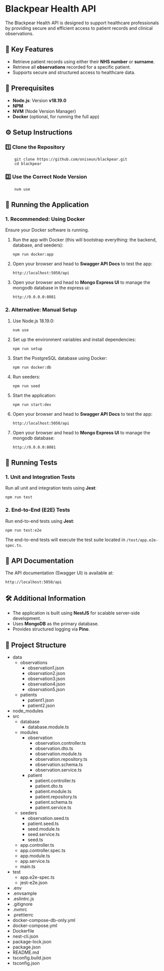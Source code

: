 Blackpear Health API
====================

The Blackpear Health API is designed to support healthcare professionals by providing secure and efficient access to patient records and clinical observations.

📌 Key Features
---------------

*   Retrieve patient records using either their **NHS number** or **surname**.
*   Retrieve all **observations** recorded for a specific patient.
*   Supports secure and structured access to healthcare data.

📌 Prerequisites
----------------

*   **Node.js**: Version **v18.19.0**
*   **NPM**
*   **NVM** (Node Version Manager)
*   **Docker** (optional, for running the full app)

⚙️ Setup Instructions
---------------------

### 1️⃣ Clone the Repository

        git clone https://github.com/oniseun/blackpear.git
        cd blackpear

### 2️⃣ Use the Correct Node Version

        nvm use

🚀 Running the Application
--------------------------

### 1\. Recommended: Using Docker

Ensure your Docker software is running.

1.  Run the app with Docker (this will bootstrap everything: the backend, database, and seeders):
    
        npm run docker:app
    
2.  Open your browser and head to **Swagger API Docs** to test the app: 

        http://localhost:5050/api

3.  Open your browser and head to **Mongo Express UI** to manage the mongodb database in the express ui: 

        http://0.0.0.0:8081

### 2\. Alternative: Manual Setup

1.  Use Node.js 18.19.0:
    
        nvm use
    
2.  Set up the environment variables and install dependencies:
    
        npm run setup
    
3.  Start the PostgreSQL database using Docker:
    
        npm run docker:db

4.  Run seeders:
    
        npm run seed
    
5.  Start the application:
    
        npm run start:dev
    
6.  Open your browser and head to **Swagger API Docs** to test the app: 

        http://localhost:5050/api

7.  Open your browser and head to **Mongo Express UI** to manage the mongodb database: 

        http://0.0.0.0:8081


🧪 Running Tests
----------------

### 1\. Unit and Integration Tests

Run all unit and integration tests using **Jest**:

    npm run test

### 2\. End-to-End (E2E) Tests

Run end-to-end tests using **Jest**:

    npm run test:e2e

The end-to-end tests will execute the test suite located in `/test/app.e2e-spec.ts`.

📜 API Documentation
--------------------

The API documentation (Swagger UI) is available at:

    http://localhost:5050/api


🛠 Additional Information
-------------------------

*   The application is built using **NestJS** for scalable server-side development.
*   Uses **MongoDB** as the primary database.
*   Provides structured logging via **Pino**.

📁 Project Structure
--------------------


*   data
    *   observations
        *   observation1.json
        *   observation2.json
        *   observation3.json
        *   observation4.json
        *   observation5.json
    *   patients
        *   patient1.json
        *   patient2.json
*   node\_modules
*   src
    *   database
        *   database.module.ts
    *   modules
        *   observation
            *   observation.controller.ts
            *   observation.dto.ts
            *   observation.module.ts
            *   observation.repository.ts
            *   observation.schema.ts
            *   observation.service.ts
        *   patient
            *   patient.controller.ts
            *   patient.dto.ts
            *   patient.module.ts
            *   patient.repository.ts
            *   patient.schema.ts
            *   patient.service.ts
    *   seeders
        *   observation.seed.ts
        *   patient.seed.ts
        *   seed.module.ts
        *   seed.service.ts
        *   seed.ts
    *   app.controller.ts
    *   app.controller.spec.ts
    *   app.module.ts
    *   app.service.ts
    *   main.ts
*   test
    *   app.e2e-spec.ts
    *   jest-e2e.json
*   .env
*   .envsample
*   .eslintrc.js
*   .gitignore
*   .nvmrc
*   .prettierrc
*   docker-compose-db-only.yml
*   docker-compose.yml
*   Dockerfile
*   nest-cli.json
*   package-lock.json
*   package.json
*   README.md
*   tsconfig.build.json
*   tsconfig.json